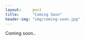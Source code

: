 ```yaml
---
layout:     post
title:      "Coming Soon"
header-img: "img/coming-soon.jpg"
---
```

<p>Coming soon..</p>